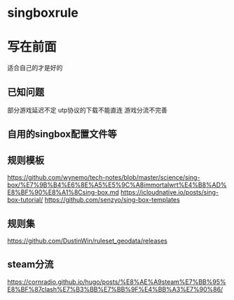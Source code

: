 # singboxrule
# 写在前面
适合自己的才是好的
## 已知问题
部分游戏延迟不定
utp协议的下载不能直连
游戏分流不完善

## 自用的singbox配置文件等
## 规则模板
https://github.com/wynemo/tech-notes/blob/master/science/sing-box/%E7%9B%B4%E6%8E%A5%E5%9C%A8immortalwrt%E4%B8%AD%E8%BF%90%E8%A1%8Csing-box.md
https://icloudnative.io/posts/sing-box-tutorial/
https://github.com/senzyo/sing-box-templates
## 规则集
https://github.com/DustinWin/ruleset_geodata/releases
## steam分流
https://cornradio.github.io/hugo/posts/%E8%AE%A9steam%E7%BB%95%E8%BF%87clash%E7%B3%BB%E7%BB%9F%E4%BB%A3%E7%90%86/
